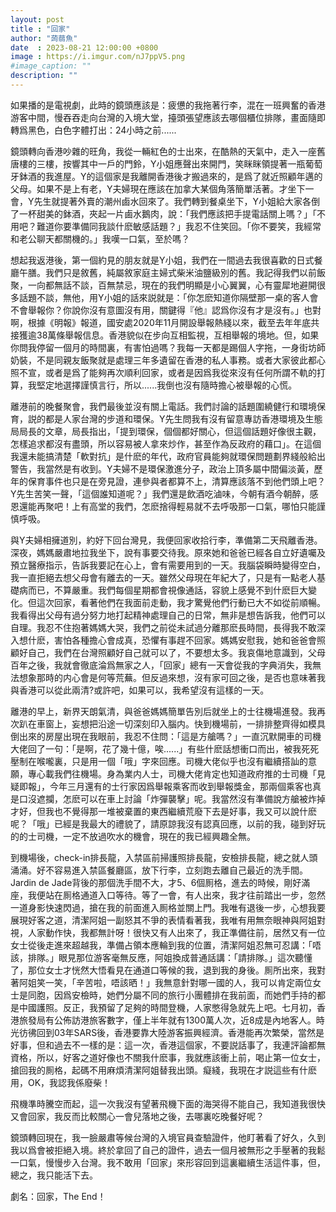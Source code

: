 ```yaml
---
layout: post
title : "回家"
author: "蒟蒻魚"
date  : 2023-08-21 12:00:00 +0800
image : https://i.imgur.com/nJ7ppV5.png
#image_caption: ""
description: ""
---
```


如果播的是電視劇，此時的鏡頭應該是：疲憊的我拖著行李，混在一班興奮的香港游客中間，慢吞吞走向台灣的入境大堂，擡頭張望應該去哪個櫃位排隊，畫面隨即轉爲黑色，白色字體打出：24小時之前......

<!--more-->

鏡頭轉向香港吵雜的旺角，我從一輛紅色的士出來，在酷熱的天氣中，走入一座舊唐樓的三樓，按響其中一戶的門鈴，Y小姐應聲出來開門，笑眯眯領提著一瓶葡萄牙鉢酒的我進屋。Y的這個家是我離開香港後才搬過來的，是爲了就近照顧年邁的父母。如果不是上有老，Y夫婦現在應該在加拿大某個角落簡單活著。才坐下一會，Y先生就提著外賣的潮州鹵水回來了。我們轉到餐桌坐下，Y小姐給大家各倒了一杯甜美的鉢酒，夾起一片鹵水鵝肉，說：「我們應該把手提電話關上嗎？」「不用吧？難道你要準備同我談什麽敏感話題？」我忍不住笑回。「你不要笑，我經常和老公聊天都關機的。」我嘆一口氣，至於嗎？

想起我返港後，第一個約見的朋友就是Y小姐，我們在一間過去我很喜歡的日式餐廳午膳。我們只是敘舊，純屬敘家庭主婦式柴米油鹽級別的舊。我記得我們以前飯聚，一向都無話不談，百無禁忌，現在的我們明顯是小心翼翼，心有靈犀地避開很多話題不談，無他，用Y小姐的話來説就是：「你怎麽知道你隔壁那一桌的客人會不會舉報你？你說你沒有意圖沒有用，關鍵得『他』認爲你沒有才是沒有。」也對啊，根據《明報》報道，國安處2020年11月開設舉報熱綫以來，截至去年年底共接獲逾38萬條舉報信息。香港貌似在步向互相監視，互相舉報的境地。但，如果你問我停留一個月的時間裏，有害怕過嗎？我每一天都是踢個人字拖，一身街坊師奶裝，不是同親友飯聚就是處理三年多遺留在香港的私人事務。或者大家彼此都心照不宣，或者是爲了能夠再次順利回家，或者是因爲我從來沒有任何所謂不軌的打算，我堅定地選擇謹慎言行，所以......我倒也沒有隨時擔心被舉報的心慌。

離港前的晚餐聚會，我們最後並沒有關上電話。我們討論的話題圍繞健行和環境保育，説的都是人家台灣的步道和環保。Y先生問我有沒有留意專訪香港環境及生態局局長的文章，局長指出，「提到環保，個個都好關心，但這個話題好像很主觀，怎樣追求都沒有盡頭，所以容易被人拿來炒作，甚至作為反政府的藉口」。在這個我還未能搞清楚「軟對抗」是什麽的年代，政府官員能夠就環保問題劃界綫般給出警告，我當然是有收到。Y夫婦不是環保激進分子，政治上頂多屬中間偏淡黃，歷年的保育事件也只是在旁見證，連參與者都算不上，清算應該落不到他們頭上吧？Y先生苦笑一聲，「這個誰知道呢？」我們還是飲酒吃滷味，今朝有酒今朝醉，感恩還能再聚吧！上有高堂的我們，怎麽捨得輕易就不去呼吸那一口氣，哪怕只能謹慎呼吸。

與Y夫婦相擁道別，約好下回台灣見，我便回家收拾行李，準備第二天飛離香港。深夜，媽媽嚴肅地拉我坐下，說有事要交待我。原來她和爸爸已經各自立好遺囑及預立醫療指示，告訴我要記在心上，會有需要用到的一天。我腦袋瞬時變得空白，我一直拒絕去想父母會有離去的一天。雖然父母現在年紀大了，只是有一點老人基礎病而已，不算嚴重。我們每個星期都會視像通話，容貌上感覺不到什麽巨大變化。但這次回家，看著他們在我面前走動，我才驚覺他們行動已大不如從前順暢。我看得出父母有過分努力地打起精神處理自己的日常，無非是想告訴我，他們可以自理。我忍不住抱著媽媽大哭，我們之前從未試過分離那麽長時間，長得我不敢深入想什麽，害怕各種擔心會成真，恐懼有事趕不回家。媽媽安慰我，她和爸爸會照顧好自己，我們在台灣照顧好自己就可以了，不要想太多。我哀傷地意識到，父母百年之後，我就會徹底淪爲無家之人，「回家」總有一天會從我的字典消失，我無法想象那時的内心會是何等荒蕪。但反過來想，沒有家可回之後，是否也意味著我與香港可以從此兩清?或許吧，如果可以，我希望沒有這樣的一天。

離港的早上，新界天朗氣清，與爸爸媽媽簡單告別后就坐上的士往機場進發。我再次趴在車窗上，妄想把沿途一切深刻印入腦内。快到機場前，一排排整齊得如模具倒出來的房屋出現在我眼前，我忍不住問：「這是方艙嗎？」一直沉默開車的司機大佬回了一句：「是啊，花了幾十億，唉......」有些什麽話想衝口而出，被我死死壓制在喉嚨裏，只是用一個「哦」字來回應。司機大佬似乎也沒有繼續搭訕的意願，專心載我們往機場。身為業内人士，司機大佬肯定也知道政府推的士司機「見疑即報」，今年三月還有的士行家因爲舉報乘客而收到舉報獎金，那兩個乘客也真是口沒遮攔，怎麽可以在車上討論「炸彈襲擊」呢。我當然沒有準備說方艙被炸掉才好，但我也不覺得那一堆被棄置的東西繼續荒廢下去是好事，我又可以說什麽呢？「哦」已經是我最大的禮貌了，請原諒我沒有認真回應，以前的我，碰到好玩的的士司機，一定不放過吹水的機會，現在的我已經興趣全無。

到機場後，check-in排長龍，入禁區前掃護照排長龍，安檢排長龍，總之就人頭涌涌。好不容易進入禁區餐廳區，放下行李，立刻跑去離自己最近的洗手間。Jardin de Jade背後的那個洗手間不大，才5、6個厠格，進去的時候，剛好滿座，我便站在厠格通道入口等待。等了一會，有人出來，我才往前踏出一步，忽然一道身影快速閃過，搶在我的前面進入厠格並關上門。我唯有退後一步，心想我要展現好客之道，清潔阿姐一副怒其不爭的表情看著我，我唯有用無奈眼神與阿姐對視，人家動作快，我都無計呀！很快又有人出來了，我正準備往前，居然又有一位女士從後走進來超越我，準備占領本應輪到我的位置，清潔阿姐忍無可忍講：「唔該，排隊。」眼見那位游客毫無反應，阿姐換成普通話講：「請排隊。」這次聽懂了，那位女士才恍然大悟看見在通道口等候的我，退到我的身後。厠所出來，我對著阿姐笑一笑，「辛苦啦，唔該晒！」我無意針對哪一國的人，我可以肯定兩位女士是同胞，因爲安檢時，她們分屬不同的旅行小團體排在我前面，而她們手持的都是中國護照。反正，我預留了足夠的時間登機，人家憋得急就先上吧。七月初，香港旅發局有公佈訪港旅客數字，僅上半年就有1300萬人次，近8成是內地客人。時光彷彿回到03年SARS後，香港要靠大陸游客振興經濟。香港能再次繁榮，當然是好事，但和過去不一樣的是：這一次，香港這個家，不要説話事了，我連評論都無資格，所以，好客之道好像也不關我什麽事，我就應該衝上前，喝止第一位女士，搶回我的厠格，起碼不用麻煩清潔阿姐替我出頭。癡綫，我現在才説這些有什麽用，OK，我認我係廢柴！

飛機準時騰空而起，這一次我沒有望著飛機下面的海哭得不能自己，我知道我很快又會回家，我反而比較關心一會兒落地之後，去哪裏吃晚餐好呢？

鏡頭轉回現在，我一臉嚴肅等候台灣的入境官員查驗證件，他盯著看了好久，久到我以爲會被拒絕入境。終於拿回了自己的證件，過去一個月被無形之手壓著的我鬆一口氣，慢慢步入台灣。我不敢用「回家」來形容回到這裏繼續生活這件事，但，總之，我只能活下去。

劇名：回家，The End！

<!--END-->